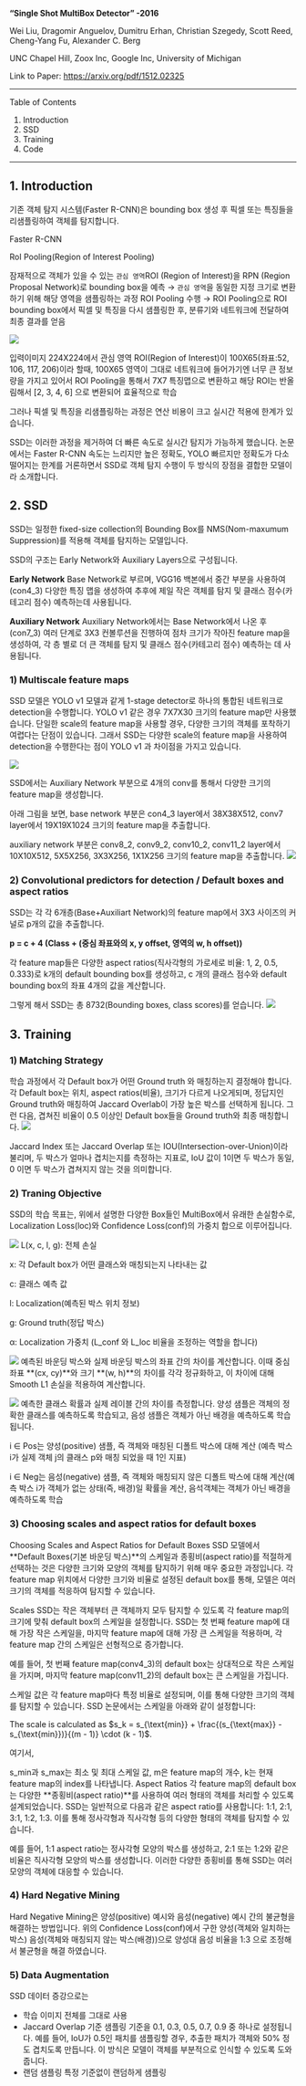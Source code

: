 

**“Single Shot MultiBox Detector” -2016**

Wei Liu, Dragomir Anguelov, Dumitru Erhan, Christian Szegedy, Scott Reed, Cheng-Yang Fu, Alexander C. Berg

UNC Chapel Hill, Zoox Inc, Google Inc, University of Michigan

Link to Paper: https://arxiv.org/pdf/1512.02325

----
Table of Contents

1. Introduction
2. SSD
3. Training
4. Code
---

## 1. Introduction

기존 객체 탐지 시스템(Faster R-CNN)은 bounding box 생성 후 픽셀 또는 특징들을 리샘플링하여 객체를 탐지합니다.

Faster R-CNN

RoI Pooling(Region of Interest Pooling)

잠재적으로 객체가 있을 수 있는 `관심 영역`ROI (Region of Interest)을 RPN (Region Proposal Network)로 bounding box을 예측 → `관심 영역`을 동일한 지정 크기로 변환하기 위해 해당 영역을 샘플링하는 과정 ROI Pooling 수행 → ROI Pooling으로 ROI bounding box에서 픽셀 및 특징을 다시 샘플링한 후, 분류기와 네트워크에 전달하여 최종 결과를 얻음

![](https://velog.velcdn.com/images/qkrdbstn24/post/70040e56-fffb-496d-a29c-ea90949e8fbd/image.png)


입력이미지 224X224에서 관심 영역 ROI(Region of Interest)이 100X65(좌표:52, 106, 117, 206)이라 할때, 100X65 영역이 그대로 네트워크에 들어가기엔 너무 큰 정보량을 가지고 있어서 ROI Pooling을 통해서 7X7 특징맵으로 변환하고 해당 ROI는 반올림해서 [2, 3, 4, 6] 으로 변환되어 효율적으로 학습

그러나 픽셀 및 특징을 리샘플링하는 과정은 연산 비용이 크고 실시간 적용에 한계가 있습니다. 

SSD는 이러한 과정을 제거하여 더 빠른 속도로 실시간 탐지가 가능하게 했습니다. 논문에서는 Faster R-CNN 속도는 느리지만 높은 정확도, YOLO 빠르지만 정확도가 다소 떨어지는 한계를 거론하면서 SSD로 객체 탐지 수행이 두 방식의 장점을 결합한 모델이라 소개합니다.

## 2. SSD
SSD는 일정한 fixed-size collection의 Bounding Box를 NMS(Nom-maxumum Suppression)를 적용해 객체를 탐지하는 모델입니다.

SSD의 구조는 Early Network와 Auxiliary Layers으로 구성됩니다.

**Early Network**
Base Network로 부르며, VGG16 백본에서 중간 부분을 사용하여 (con4_3) 다양한 특징 맵을 생성하여 추후에 제일 작은 객체를 탐지 및 클래스 점수(카테고리 점수) 예측하는데 사용됩니다.

**Auxiliary Network**
Auxiliary Network에서는 Base Network에서 나온 후 (con7_3) 여러 단계로 3X3 컨볼루션을 진행하여 점차 크기가 작아진 feature map을 생성하여, 각 층 별로 더 큰 객체를 탐지 및 클래스 점수(카테고리 점수) 예측하는 데 사용됩니다.

### 1) Multiscale feature maps
SSD 모델은 YOLO v1 모델과 같게 1-stage detector로 하나의 통합된 네트워크로 detection을 수행합니다. YOLO v1 같은 경우 7X7X30 크기의 feature map만 사용했습니다. 단일한 scale의 feature map을 사용할 경우, 다양한 크기의 객체를 포착하기 여렵다는 단점이 있습니다. 그래서 SSD는 다양한 scale의 feature map을 사용하여 detection을 수행한다는 점이 YOLO v1 과 차이점을 가지고 있습니다.

![](https://velog.velcdn.com/images/qkrdbstn24/post/55a0c604-5f3c-4744-8963-e9886292fdbf/image.png)

SSD에서는 Auxiliary Network 부분으로 4개의 conv를 통해서 다양한 크기의 feature map을 생성합니다.

아래 그림을 보면, base network 부분은 con4_3 layer에서 38X38X512, conv7 layer에서 19X19X1024 크기의 feature map을 추출합니다.

auxiliary network 부분은 conv8_2, conv9_2, conv10_2, conv11_2 layer에서 10X10X512, 5X5X256, 3X3X256, 1X1X256 크기의 feature map을 추출합니다.
![](https://velog.velcdn.com/images/qkrdbstn24/post/b2bbc206-9b0f-4faa-a538-49d46746dc69/image.png)

### 2) Convolutional predictors for detection / Default boxes and aspect ratios
SSD는 각 각 6개층(Base+Auxiliart Network)의 feature map에서 3X3 사이즈의 커널로 p개의 값을 추출합니다. 

**p = c + 4 (Class + (중심 좌표와의 x, y offset, 영역의 w, h offset))**

각 feature map들은 다양한 aspect ratios(직사각형의 가로세로 비율: 1, 2, 0.5, 0.333)로 k개의 default bounding box를 생성하고, c 개의 클래스 점수와 default bounding box의 좌표 4개의 값을 계산합니다.

그렇게 해서 SSD는 총 8732(Bounding boxes, class scores)를 얻습니다. 
![](https://velog.velcdn.com/images/qkrdbstn24/post/85ac1005-6f85-40f6-9993-bc08858a3449/image.png)


## 3. Training

### 1) Matching Strategy
 학습 과정에서 각 Default box가 어떤 Ground truth 와 매칭하는지 결정해야 합니다. 각 Default box는 위치, aspect ratios(비율), 크기가 다르게 나오게되며, 정답지인 Ground truth와 매칭하여 Jaccard Overlab이 가장 높은 박스를 선택하게 됩니다. 그런 다음, 겹쳐진 비율이 0.5 이상인 Default box들을 Ground truth와 최종 매칭합니다.
![](https://velog.velcdn.com/images/qkrdbstn24/post/7038bd51-7e59-451b-8f2e-f7eebd2715ba/image.png)
 
 Jaccard Index 또는 Jaccard Overlap 또는 IOU(Intersection-over-Union)이라 불리며, 두 박스가 얼마나 겹치는지를 측정하는 지표로, IoU 값이 1이면 두 박스가 동일, 0 이면 두 박스가 겹쳐지지 않는 것을 의미합니다.

### 2) Traning Objective
SSD의 학습 목표는, 위에서 설명한 다양한 Box들인 MultiBox에서 유래한 손실함수로, Localization Loss(loc)와 Confidence Loss(conf)의 가중치 합으로 이루어집니다.

![](https://velog.velcdn.com/images/qkrdbstn24/post/43eda36c-7979-4d54-a69a-612dedd5f1f3/image.png)
 L(x, c, l, g): 전체 손실
 
 x: 각 Default box가 어떤 클래스와 매칭되는지 나타내는 값
 
 c: 클래스 예측 값
 
 l: Localization(예측된 박스 위치 정보)
 
 g: Ground truth(정답 박스)
 
 α: Localization 가중치 (L_conf 와 L_loc 비율을 조정하는 역할을 합니다)
 
![](https://velog.velcdn.com/images/qkrdbstn24/post/825afcf2-86ea-44ea-b148-eeab5ca8ec7d/image.png)
예측된 바운딩 박스와 실제 바운딩 박스의 좌표 간의 차이를 계산합니다. 이때 중심 좌표 **(cx, cy)**와 크기 **(w, h)**의 차이를 각각 정규화하고, 이 차이에 대해 Smooth L1 손실을 적용하여 계산합니다.

![](https://velog.velcdn.com/images/qkrdbstn24/post/3fcf5f0a-efff-4b72-96fb-39a403b609c5/image.png)
예측한 클래스 확률과 실제 레이블 간의 차이를 측정합니다. 양성 샘플은 객체의 정확한 클래스를 예측하도록 학습되고, 음성 샘플은 객체가 아닌 배경을 예측하도록 학습됩니다.

i ∈ Pos는 양성(positive) 샘플, 즉 객체와 매칭된 디폴트 박스에 대해 계산 (예측 박스 i가 실제 객체 j의 클래스 p와 매칭 되었을 때 1인 지표)

i ∈ Neg는 음성(negative) 샘플, 즉 객체와 매칭되지 않은 디폴트 박스에 대해 계산(예측 박스 i가 객체가 없는 상태(즉, 배경)일 확률을 계산, 음석객체는 객체가 아닌 배경을 예측하도록 학습

### 3) Choosing scales and aspect ratios for default boxes
Choosing Scales and Aspect Ratios for Default Boxes
SSD 모델에서 **Default Boxes(기본 바운딩 박스)**의 스케일과 종횡비(aspect ratio)를 적절하게 선택하는 것은 다양한 크기와 모양의 객체를 탐지하기 위해 매우 중요한 과정입니다. 각 feature map 위치에서 다양한 크기와 비율로 설정된 default box를 통해, 모델은 여러 크기의 객체를 적응하여 탐지할 수 있습니다.

Scales
SSD는 작은 객체부터 큰 객체까지 모두 탐지할 수 있도록 각 feature map의 크기에 맞춰 default box의 스케일을 설정합니다. SSD는 첫 번째 feature map에 대해 가장 작은 스케일을, 마지막 feature map에 대해 가장 큰 스케일을 적용하며, 각 feature map 간의 스케일은 선형적으로 증가합니다.

예를 들어, 첫 번째 feature map(conv4_3)의 default box는 상대적으로 작은 스케일을 가지며, 마지막 feature map(conv11_2)의 default box는 큰 스케일을 가집니다.

스케일 값은 각 feature map마다 특정 비율로 설정되며, 이를 통해 다양한 크기의 객체를 탐지할 수 있습니다. SSD 논문에서는 스케일을 아래와 같이 설정합니다:


The scale is calculated as $s_k = s_{\text{min}} + \frac{(s_{\text{max}} - s_{\text{min}})}{(m - 1)} \cdot (k - 1)$.

여기서,

s_min과 s_max는 최소 및 최대 스케일 값,
m은 feature map의 개수,
k는 현재 feature map의 index를 나타냅니다.
Aspect Ratios
각 feature map의 default box는 다양한 **종횡비(aspect ratio)**를 사용하여 여러 형태의 객체를 처리할 수 있도록 설계되었습니다. SSD는 일반적으로 다음과 같은 aspect ratio를 사용합니다: 1:1, 2:1, 3:1, 1:2, 1:3. 이를 통해 정사각형과 직사각형 등의 다양한 형태의 객체를 탐지할 수 있습니다.

예를 들어, 1:1 aspect ratio는 정사각형 모양의 박스를 생성하고, 2:1 또는 1:2와 같은 비율은 직사각형 모양의 박스를 생성합니다. 이러한 다양한 종횡비를 통해 SSD는 여러 모양의 객체에 대응할 수 있습니다.



### 4) Hard Negative Mining
Hard Negative Mining은 양성(positive) 예시와 음성(negative) 예시 간의 불균형을 해결하는 방법입니다.
 위의 Confidence Loss(conf)에서 구한 양성(객체와 일치하는 박스) 음성(객체와 매칭되지 않는 박스(배경))으로 양성대 음성 비율을 1:3 으로 조정해서 불균형을 해결 하였습니다.
 
### 5) Data Augmentation
SSD 데이터 증강으로는
- 학습 이미지 전체를 그대로 사용
- Jaccard Overlap 기준 샘플링
	기준을 0.1, 0.3, 0.5, 0.7, 0.9 중 하나로 설정됩니다. 예를 들어, IoU가 0.5인 패치를 샘플링할 경우, 추출한 패치가 객체와 50% 정도 겹치도록 만듭니다. 이 방식은 모델이 객체를 부분적으로 인식할 수 있도록 도와줍니다.
- 랜덤 샘플링
	특정 기준없이 랜덤하게 샘플링
